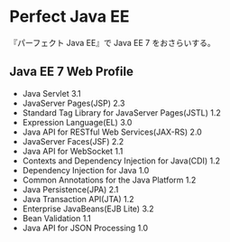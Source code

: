 # Perfect Java EE
『パーフェクト Java EE』で Java EE 7 をおさらいする。

## Java EE 7 Web Profile
* Java Servlet 3.1
* JavaServer Pages(JSP) 2.3
* Standard Tag Library for JavaServer Pages(JSTL) 1.2
* Expression Language(EL) 3.0
* Java API for RESTful Web Services(JAX-RS) 2.0
* JavaServer Faces(JSF) 2.2
* Java API for WebSocket 1.1
* Contexts and Dependency Injection for Java(CDI) 1.2
* Dependency Injection for Java 1.0
* Common Annotations for the Java Platform 1.2
* Java Persistence(JPA) 2.1
* Java Transaction API(JTA) 1.2
* Enterprise JavaBeans(EJB Lite) 3.2
* Bean Validation 1.1
* Java API for JSON Processing 1.0



